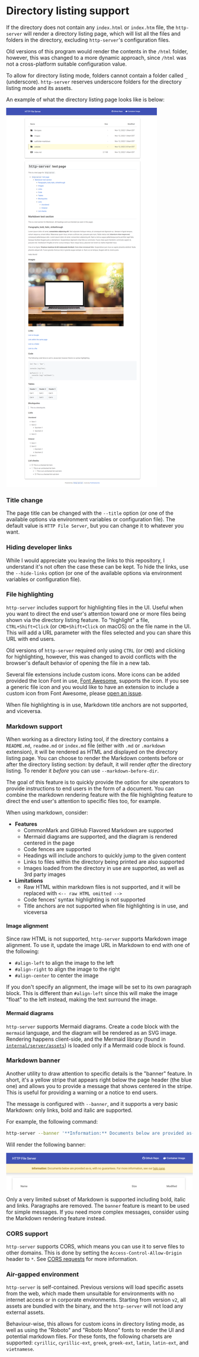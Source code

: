 # Directory listing support

If the directory does not contain any `index.html` or `index.htm` file, the `http-server` will render a directory listing page, which will list all the files and folders in the directory, excluding `http-server`'s configuration files.

Old versions of this program would render the contents in the `/html` folder, however, this was changed to a more dynamic approach, since `/html` was not a cross-platform suitable configuration value.

To allow for directory listing mode, folders cannot contain a folder called `_` (underscore). `http-server` reserves underscore folders for the directory listing mode and its assets.

An example of what the directory listing page looks like is below:

![Directory listing](../img/sample-site.png)

### Title change

The page title can be changed with the `--title` option (or one of the available options via environment variables or configuration file). The default value is `HTTP File Server`, but you can change it to whatever you want.

### Hiding developer links

While I would appreciate you leaving the links to this repository, I understand it's not often the case these can be kept. To hide the links, use the `--hide-links` option (or one of the available options via environment variables or configuration file).

### File highlighting

`http-server` includes support for highlighting files in the UI. Useful when you want to direct the end user's attention toward one or more files being shown via the directory listing feature. To "highlight" a file, `CTRL+Shift+Click` (or `CMD+Shift+Click` on macOS) on the file name in the UI. This will add a URL parameter with the files selected and you can share this URL with end users.

Old versions of `http-server` required only using `CTRL` (or `CMD`) and clicking for highlighting, however, this was changed to avoid conflicts with the browser's default behavior of opening the file in a new tab.

Several file extensions include custom icons. More icons can be added provided the Icon Font in use, [Font Awesome](https://fontawesome.com/), supports the icon. If you see a generic file icon and you would like to have an extension to include a custom icon from Font Awesome, please [open an issue](https://github.com/patrickdappollonio/http-server/issues/new).

When file highlighting is in use, Markdown title anchors are not supported, and viceversa.

### Markdown support

When working as a directory listing tool, if the directory contains a `README.md`, `readme.md` or `index.md` file (either with `.md` or `.markdown` extension), it will be rendered as HTML and displayed on the directory listing page. You can choose to render the Markdown contents before or after the directory listing section: by default, it will render _after_ the directory listing. To render it _before_ you can use `--markdown-before-dir`.

The goal of this feature is to quickly provide the option for site operators to provide instructions to end users in the form of a document. You can combine the markdown rendering feature with the file highlighting feature to direct the end user's attention to specific files too, for example.

When using markdown, consider:

* **Features**
  * CommonMark and GitHub Flavored Markdown are supported
  * Mermaid diagrams are supported, and the diagram is rendered centered in the page
  * Code fences are supported
  * Headings will include anchors to quickly jump to the given content
  * Links to files within the directory being printed are also supported
  * Images loaded from the directory in use are supported, as well as 3rd party images
* **Limitations**
  * Raw HTML within markdown files is not supported, and it will be replaced with `<-- raw HTML omitted -->`
  * Code fences' syntax highlighting is not supported
  * Title anchors are not supported when file highlighting is in use, and viceversa

#### Image alignment

Since raw HTML is not supported, `http-server` supports Markdown image alignment. To use it, update the image URL in Markdown to end with one of the following:

* `#align-left` to align the image to the left
* `#align-right` to align the image to the right
* `#align-center` to center the image

If you don't specify an alignment, the image will be set to its own paragraph block. This is different than `#align-left` since this will make the image "float" to the left instead, making the text surround the image.

#### Mermaid diagrams

`http-server` supports Mermaid diagrams. Create a code block with the `mermaid` language, and the diagram will be rendered as an SVG image. Rendering happens client-side, and the Mermaid library (found in [`internal/server/assets`](../internal/server/assets)) is loaded only if a Mermaid code block is found.

### Markdown banner

Another utility to draw attention to specific details is the "banner" feature. In short, it's a yellow stripe that appears right below the page header (the blue one) and allows you to provide a message that shows centered in the stripe. This is useful for providing a warning or a notice to end users.

The message is configured with `--banner`, and it supports a very basic Markdown: only links, bold and italic are supported.

For example, the following command:

```bash
http-server --banner '**Information:** Documents below are provided as-is, with no guarantees. For more information, see our [help page](https://www.example.org).'
```

Will render the following banner:

![Markdown banner](../img/banner.png)

Only a very limited subset of Markdown is supported including bold, italic and links. Paragraphs are removed. The `banner` feature is meant to be used for simple messages. If you need more complex messages, consider using the Markdown rendering feature instead.

### CORS support

`http-server` supports CORS, which means you can use it to serve files to other domains. This is done by setting the `Access-Control-Allow-Origin` header to `*`. See [CORS requests](./cors-requests.md) for more information.

### Air-gapped environment

`http-server` is self-contained. Previous versions will load specific assets from the web, which made them unsuitable for environments with no internet access or in corporate environments. Starting from version `v2`, all assets are bundled with the binary, and the `http-server` will not load any external assets.

Behaviour-wise, this allows for custom icons in directory listing mode, as well as using the "Roboto" and "Roboto Mono" fonts to render the UI and potential markdown files. For these fonts, the following charsets are supported: `cyrillic`, `cyrillic-ext`, `greek`, `greek-ext`, `latin`, `latin-ext`, and `vietnamese`.
